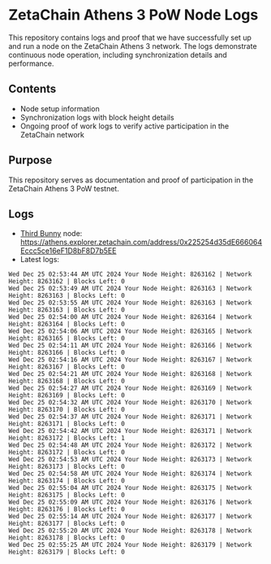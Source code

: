 # ZetaChain Athens 3 PoW Node Logs
This repository contains logs and proof that we have successfully set up and run a node on the ZetaChain Athens 3 network. The logs demonstrate continuous node operation, including synchronization details and performance.

## Contents
- Node setup information
- Synchronization logs with block height details
- Ongoing proof of work logs to verify active participation in the ZetaChain network

## Purpose
This repository serves as documentation and proof of participation in the ZetaChain Athens 3 PoW testnet.

## Logs

- [Third Bunny](https://thirdbunny.xyz/) node: https://athens.explorer.zetachain.com/address/0x225254d35dE666064Eccc5ce16eF1D8bF8D7b5EE
- Latest logs:
```
Wed Dec 25 02:53:44 AM UTC 2024 Your Node Height: 8263162 | Network Height: 8263162 | Blocks Left: 0
Wed Dec 25 02:53:49 AM UTC 2024 Your Node Height: 8263163 | Network Height: 8263163 | Blocks Left: 0
Wed Dec 25 02:53:55 AM UTC 2024 Your Node Height: 8263163 | Network Height: 8263163 | Blocks Left: 0
Wed Dec 25 02:54:00 AM UTC 2024 Your Node Height: 8263164 | Network Height: 8263164 | Blocks Left: 0
Wed Dec 25 02:54:06 AM UTC 2024 Your Node Height: 8263165 | Network Height: 8263165 | Blocks Left: 0
Wed Dec 25 02:54:11 AM UTC 2024 Your Node Height: 8263166 | Network Height: 8263166 | Blocks Left: 0
Wed Dec 25 02:54:16 AM UTC 2024 Your Node Height: 8263167 | Network Height: 8263167 | Blocks Left: 0
Wed Dec 25 02:54:21 AM UTC 2024 Your Node Height: 8263168 | Network Height: 8263168 | Blocks Left: 0
Wed Dec 25 02:54:27 AM UTC 2024 Your Node Height: 8263169 | Network Height: 8263169 | Blocks Left: 0
Wed Dec 25 02:54:32 AM UTC 2024 Your Node Height: 8263170 | Network Height: 8263170 | Blocks Left: 0
Wed Dec 25 02:54:37 AM UTC 2024 Your Node Height: 8263171 | Network Height: 8263171 | Blocks Left: 0
Wed Dec 25 02:54:42 AM UTC 2024 Your Node Height: 8263171 | Network Height: 8263172 | Blocks Left: 1
Wed Dec 25 02:54:48 AM UTC 2024 Your Node Height: 8263172 | Network Height: 8263172 | Blocks Left: 0
Wed Dec 25 02:54:53 AM UTC 2024 Your Node Height: 8263173 | Network Height: 8263173 | Blocks Left: 0
Wed Dec 25 02:54:58 AM UTC 2024 Your Node Height: 8263174 | Network Height: 8263174 | Blocks Left: 0
Wed Dec 25 02:55:04 AM UTC 2024 Your Node Height: 8263175 | Network Height: 8263175 | Blocks Left: 0
Wed Dec 25 02:55:09 AM UTC 2024 Your Node Height: 8263176 | Network Height: 8263176 | Blocks Left: 0
Wed Dec 25 02:55:14 AM UTC 2024 Your Node Height: 8263177 | Network Height: 8263177 | Blocks Left: 0
Wed Dec 25 02:55:20 AM UTC 2024 Your Node Height: 8263178 | Network Height: 8263178 | Blocks Left: 0
Wed Dec 25 02:55:25 AM UTC 2024 Your Node Height: 8263179 | Network Height: 8263179 | Blocks Left: 0
```
